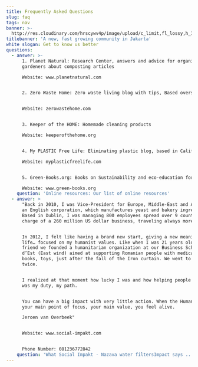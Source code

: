 ```yaml
---
title: Frequently Asked Questions
slug: faq
tags: nav
banner: >-
  http://res.cloudinary.com/hrscywv4p/image/upload/c_limit,fl_lossy,h_1500,w_2000,f_auto,q_auto/v1/1378019/kilarov-zaneit-634702-unsplash_zfrfwx.jpg
titlebanner: 'A new, fast growing community in Jakarta'
white slogan: Get to know us better
questions:
  - answer: >-
      1. Planet Natural: Research Center, answers and advice for organic
      gardeners about composting articles

      Website: www.planetnatural.com


      2. Zero Waste Home: Zero waste living blog with tips, Based overseas


      Website: zerowastehome.com


      3. Keeper of the HOME: Homemade cleaning products

      Website: keeperofthehome.org


      4. My PLASTIC Free Life: Eliminating plastic blog, based in California

      Website: myplasticfreelife.com


      5. Green-Books.org: Books on Sustainability and eco-education for kids

      Website: www.green-books.org
    question: 'Online resources: Our list of online resources'
  - answer: >
      "Back in 2010, I was Vice-President for Europe, Middle-East and Africa for
      an English corporation, which manufactures yeast and bakery ingredients.
      Based in Dublin, I was managing 800 employees spread over 9 countries in
      charge of a 260 million US dollar business, traveling always more.


      In 2012, I felt like having a brand new start, giving a new meaning to my
      life… focused on my humanist values. Like when I was 21 years old. With a
      friend we founded a humanitarian organization at our Business School. Vent
      d’Est (East wind) aimed at supporting Romanian people with medical care,
      books, toys, just after the fall of the Iron curtain. We went to Romania
      twice.


      I realized at that moment how lucky I was and how helping people in need
      was my duty, my path.


      You can have a big impact with very little action. When the Human being is
      your main point of focus, your main value, you feel alive.

      Jeroen van Overbeek"


      Website: www.social-impakt.com


      Phone Number: 081236772842
    question: 'What Social Impakt - Nazava water filtersImpact says ... '
---
```


